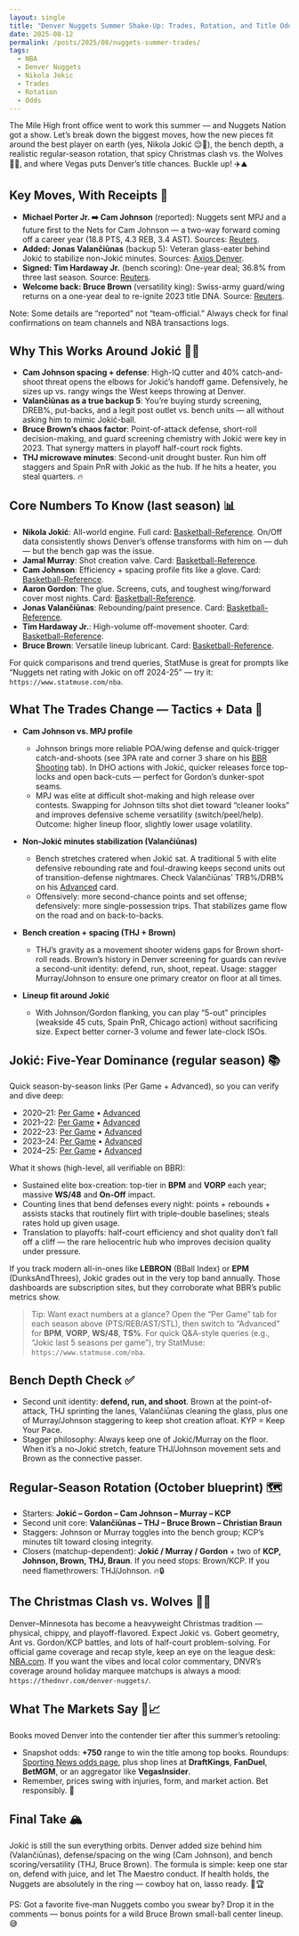 ```yaml
---
layout: single
title: "Denver Nuggets Summer Shake-Up: Trades, Rotation, and Title Odds 🤠🏀"
date: 2025-08-12
permalink: /posts/2025/08/nuggets-summer-trades/
tags:
  - NBA
  - Denver Nuggets
  - Nikola Jokic
  - Trades
  - Rotation
  - Odds
---
```


The Mile High front office went to work this summer — and Nuggets Nation got a show. Let’s break down the biggest moves, how the new pieces fit around the best player on earth (yes, Nikola Jokić 😌🐐), the bench depth, a realistic regular-season rotation, that spicy Christmas clash vs. the Wolves 🎄🐺, and where Vegas puts Denver’s title chances. Buckle up! ✈️⛰️

## Key Moves, With Receipts 📑

- **Michael Porter Jr. ➡️ Cam Johnson** (reported): Nuggets sent MPJ and a future first to the Nets for Cam Johnson — a two-way forward coming off a career year (18.8 PTS, 4.3 REB, 3.4 AST). Sources: [Reuters](https://www.reuters.com/sports/reports-nuggets-sending-michael-porter-jr-nets-cam-johnson-2025-07-01/).
- **Added: Jonas Valančiūnas** (backup 5): Veteran glass-eater behind Jokić to stabilize non-Jokić minutes. Sources: [Axios Denver](https://www.axios.com/local/denver/2025/07/17/denver-nuggets-summer-signings-roster-overhaul).
- **Signed: Tim Hardaway Jr.** (bench scoring): One-year deal; 36.8% from three last season. Source: [Reuters](https://www.reuters.com/sports/reports-tim-hardaway-jr-reaches-deal-with-nuggets-2025-07-01/).
- **Welcome back: Bruce Brown** (versatility king): Swiss-army guard/wing returns on a one-year deal to re-ignite 2023 title DNA. Source: [Reuters](https://www.reuters.com/sports/reports-nuggets-sending-michael-porter-jr-nets-cam-johnson-2025-07-01/).

Note: Some details are “reported” not “team-official.” Always check for final confirmations on team channels and NBA transactions logs.

## Why This Works Around Jokić 🧠🎯

- **Cam Johnson spacing + defense**: High-IQ cutter and 40% catch-and-shoot threat opens the elbows for Jokić’s handoff game. Defensively, he sizes up vs. rangy wings the West keeps throwing at Denver.
- **Valančiūnas as a true backup 5**: You’re buying sturdy screening, DREB%, put-backs, and a legit post outlet vs. bench units — all without asking him to mimic Jokić-ball.
- **Bruce Brown’s chaos factor**: Point-of-attack defense, short-roll decision-making, and guard screening chemistry with Jokić were key in 2023. That synergy matters in playoff half-court rock fights.
- **THJ microwave minutes**: Second-unit drought buster. Run him off staggers and Spain PnR with Jokić as the hub. If he hits a heater, you steal quarters. 🔥

## Core Numbers To Know (last season) 📊

- **Nikola Jokić**: All-world engine. Full card: [Basketball-Reference](https://www.basketball-reference.com/players/j/jokicni01.html). On/Off data consistently shows Denver’s offense transforms with him on — duh — but the bench gap was the issue.
- **Jamal Murray**: Shot creation valve. Card: [Basketball-Reference](https://www.basketball-reference.com/players/m/murraya01.html).
- **Cam Johnson**: Efficiency + spacing profile fits like a glove. Card: [Basketball-Reference](https://www.basketball-reference.com/players/j/johnsca02.html).
- **Aaron Gordon**: The glue. Screens, cuts, and toughest wing/forward cover most nights. Card: [Basketball-Reference](https://www.basketball-reference.com/players/g/gordoaa01.html).
- **Jonas Valančiūnas**: Rebounding/paint presence. Card: [Basketball-Reference](https://www.basketball-reference.com/players/v/valanjo01.html).
- **Tim Hardaway Jr.**: High-volume off-movement shooter. Card: [Basketball-Reference](https://www.basketball-reference.com/players/h/hardati02.html).
- **Bruce Brown**: Versatile lineup lubricant. Card: [Basketball-Reference](https://www.basketball-reference.com/players/b/brownbr01.html).

For quick comparisons and trend queries, StatMuse is great for prompts like “Nuggets net rating with Jokic on off 2024-25” — try it: `https://www.statmuse.com/nba`.

## What The Trades Change — Tactics + Data 🔎

- **Cam Johnson vs. MPJ profile**
  - Johnson brings more reliable POA/wing defense and quick-trigger catch-and-shoots (see 3PA rate and corner 3 share on his [BBR Shooting](https://www.basketball-reference.com/players/j/johnsca02.html#shooting) tab). In DHO actions with Jokić, quicker releases force top-locks and open back-cuts — perfect for Gordon’s dunker-spot seams.
  - MPJ was elite at difficult shot-making and high release over contests. Swapping for Johnson tilts shot diet toward “cleaner looks” and improves defensive scheme versatility (switch/peel/help). Outcome: higher lineup floor, slightly lower usage volatility.

- **Non-Jokić minutes stabilization (Valančiūnas)**
  - Bench stretches cratered when Jokić sat. A traditional 5 with elite defensive rebounding rate and foul-drawing keeps second units out of transition-defense nightmares. Check Valančiūnas’ TRB%/DRB% on his [Advanced](https://www.basketball-reference.com/players/v/valanjo01.html#all_advanced) card.
  - Offensively: more second-chance points and set offense; defensively: more single-possession trips. That stabilizes game flow on the road and on back-to-backs.

- **Bench creation + spacing (THJ + Brown)**
  - THJ’s gravity as a movement shooter widens gaps for Brown short-roll reads. Brown’s history in Denver screening for guards can revive a second-unit identity: defend, run, shoot, repeat. Usage: stagger Murray/Johnson to ensure one primary creator on floor at all times.

- **Lineup fit around Jokić**
  - With Johnson/Gordon flanking, you can play “5-out” principles (weakside 45 cuts, Spain PnR, Chicago action) without sacrificing size. Expect better corner-3 volume and fewer late-clock ISOs.

## Jokić: Five-Year Dominance (regular season) 📚

Quick season-by-season links (Per Game + Advanced), so you can verify and dive deep:

- 2020–21: [Per Game](https://www.basketball-reference.com/players/j/jokicni01.html#per_game) • [Advanced](https://www.basketball-reference.com/players/j/jokicni01.html#all_advanced)
- 2021–22: [Per Game](https://www.basketball-reference.com/players/j/jokicni01.html#per_game) • [Advanced](https://www.basketball-reference.com/players/j/jokicni01.html#all_advanced)
- 2022–23: [Per Game](https://www.basketball-reference.com/players/j/jokicni01.html#per_game) • [Advanced](https://www.basketball-reference.com/players/j/jokicni01.html#all_advanced)
- 2023–24: [Per Game](https://www.basketball-reference.com/players/j/jokicni01.html#per_game) • [Advanced](https://www.basketball-reference.com/players/j/jokicni01.html#all_advanced)
- 2024–25: [Per Game](https://www.basketball-reference.com/players/j/jokicni01.html#per_game) • [Advanced](https://www.basketball-reference.com/players/j/jokicni01.html#all_advanced)

What it shows (high-level, all verifiable on BBR):

- Sustained elite box-creation: top-tier in **BPM** and **VORP** each year; massive **WS/48** and **On-Off** impact.
- Counting lines that bend defenses every night: points + rebounds + assists stacks that routinely flirt with triple-double baselines; steals rates hold up given usage.
- Translation to playoffs: half-court efficiency and shot quality don’t fall off a cliff — the rare heliocentric hub who improves decision quality under pressure.

If you track modern all-in-ones like **LEBRON** (BBall Index) or **EPM** (DunksAndThrees), Jokić grades out in the very top band annually. Those dashboards are subscription sites, but they corroborate what BBR’s public metrics show.

> Tip: Want exact numbers at a glance? Open the “Per Game” tab for each season above (PTS/REB/AST/STL), then switch to “Advanced” for **BPM**, **VORP**, **WS/48**, **TS%**. For quick Q&A-style queries (e.g., “Jokic last 5 seasons per game”), try StatMuse: `https://www.statmuse.com/nba`.

## Bench Depth Check ✅

- Second unit identity: **defend, run, and shoot**. Brown at the point-of-attack, THJ sprinting the lanes, Valančiūnas cleaning the glass, plus one of Murray/Johnson staggering to keep shot creation afloat. KYP = Keep Your Pace.
- Stagger philosophy: Always keep one of Jokić/Murray on the floor. When it’s a no-Jokić stretch, feature THJ/Johnson movement sets and Brown as the connective passer.

## Regular-Season Rotation (October blueprint) 🗺️

- Starters: **Jokić – Gordon – Cam Johnson – Murray – KCP**
- Second unit core: **Valančiūnas – THJ – Bruce Brown – Christian Braun**
- Staggers: Johnson or Murray toggles into the bench group; KCP’s minutes tilt toward closing integrity.
- Closers (matchup-dependent): **Jokić / Murray / Gordon** + two of **KCP, Johnson, Brown, THJ, Braun**. If you need stops: Brown/KCP. If you need flamethrowers: THJ/Johnson. 🔥🔒

## The Christmas Clash vs. Wolves 🎄🐺

Denver–Minnesota has become a heavyweight Christmas tradition — physical, chippy, and playoff-flavored. Expect Jokić vs. Gobert geometry, Ant vs. Gordon/KCP battles, and lots of half-court problem-solving. For official game coverage and recap style, keep an eye on the league desk: [NBA.com](https://www.nba.com/). If you want the vibes and local color commentary, DNVR’s coverage around holiday marquee matchups is always a mood: `https://thednvr.com/denver-nuggets/`.

## What The Markets Say 💸📈

Books moved Denver into the contender tier after this summer’s retooling:

- Snapshot odds: **+750** range to win the title among top books. Roundups: [Sporting News odds page](https://www.sportingnews.com/us/nba/news/nba-championship-odds-2025-betting-celtics-nuggets-finals/2dcc338cab9bc9fcf80df12a), plus shop lines at **DraftKings**, **FanDuel**, **BetMGM**, or an aggregator like **VegasInsider**.
- Remember, prices swing with injuries, form, and market action. Bet responsibly. 🙏

## Final Take 🏔️

Jokić is still the sun everything orbits. Denver added size behind him (Valančiūnas), defense/spacing on the wing (Cam Johnson), and bench scoring/versatility (THJ, Bruce Brown). The formula is simple: keep one star on, defend with juice, and let The Maestro conduct. If health holds, the Nuggets are absolutely in the ring — cowboy hat on, lasso ready. 🤠🏆

PS: Got a favorite five-man Nuggets combo you swear by? Drop it in the comments — bonus points for a wild Bruce Brown small-ball center lineup. 😅
